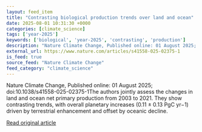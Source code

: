 ```yaml
---
layout: feed_item
title: "Contrasting biological production trends over land and ocean"
date: 2025-08-01 10:31:30 +0000
categories: [climate_science]
tags: ['year-2025']
keywords: ['biological', 'year-2025', 'contrasting', 'production']
description: "Nature Climate Change, Published online: 01 August 2025; doi:10"
external_url: https://www.nature.com/articles/s41558-025-02375-1
is_feed: true
source_feed: "Nature Climate Change"
feed_category: "climate_science"
---
```


Nature Climate Change, Published online: 01 August 2025; doi:10.1038/s41558-025-02375-1The authors jointly assess the changes in land and ocean net primary production from 2003 to 2021. They show contrasting trends, with overall planetary increases (0.11 ± 0.13 PgC yr−1) driven by terrestrial enhancement and offset by oceanic decline.

[Read original article](https://www.nature.com/articles/s41558-025-02375-1)
